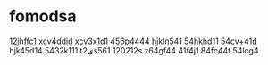 # fomodsa
12jhffc1
xcv4ddid
xcv3x1d1
456p4444
hjkln541
54hkhd11
54cv+41d
hjk45d14
5432k111
t2یs561
120212s
z64gf44
41f4j1
84fc44t
54lcg4
